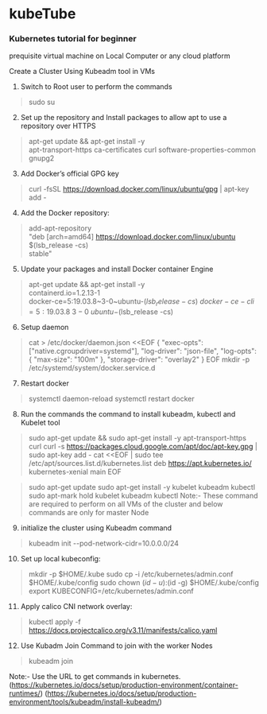 # kubeTube

### Kubernetes tutorial for beginner

prequisite
virtual machine on Local Computer or any cloud platform



Create a Cluster Using Kubeadm tool in VMs
1.	Switch to Root user to perform the commands 
>sudo su

2.	Set up the repository and Install packages to allow apt to use a repository over HTTPS
>apt-get update && apt-get install -y \
apt-transport-https ca-certificates curl software-properties-common gnupg2

3.	Add Docker’s official GPG key
> curl -fsSL https://download.docker.com/linux/ubuntu/gpg | apt-key add -

4.	Add the Docker repository:
>add-apt-repository \
"deb [arch=amd64] https://download.docker.com/linux/ubuntu \
$(lsb_release -cs) \
stable"

5.	Update your packages and install Docker container Engine
>apt-get update && apt-get install -y \
containerd.io=1.2.13-1 \
docker-ce=5:19.03.8~3-0~ubuntu-$(lsb_release -cs) \
docker-ce-cli=5:19.03.8~3-0~ubuntu-$(lsb_release -cs)

6.	Setup daemon
>cat > /etc/docker/daemon.json <<EOF
{
"exec-opts": ["native.cgroupdriver=systemd"],
"log-driver": "json-file",
"log-opts": {
"max-size": "100m"
},
"storage-driver": "overlay2"
}
EOF
>mkdir -p /etc/systemd/system/docker.service.d
7.	Restart docker
>systemctl daemon-reload
>systemctl restart docker
8.	Run the commands the command to install kubeadm, kubectl and Kubelet tool
>sudo apt-get update && sudo apt-get install -y apt-transport-https curl
curl -s https://packages.cloud.google.com/apt/doc/apt-key.gpg | sudo apt-key add -
cat <<EOF | sudo tee /etc/apt/sources.list.d/kubernetes.list
deb https://apt.kubernetes.io/ kubernetes-xenial main
EOF

>sudo apt-get update
>sudo apt-get install -y kubelet kubeadm kubectl
>sudo apt-mark hold kubelet kubeadm kubectl
Note:- These command are required to perform on all VMs of the cluster and below commands are only for master Node
9.	initialize the cluster using Kubeadm command 
>kubeadm init --pod-network-cidr=10.0.0.0/24

10.	Set up local kubeconfig:
>mkdir -p $HOME/.kube
>sudo cp -i /etc/kubernetes/admin.conf $HOME/.kube/config
>sudo chown $(id -u):$(id -g) $HOME/.kube/config
>export KUBECONFIG=/etc/kubernetes/admin.conf

11.	Apply calico CNI network overlay:
>kubectl apply -f https://docs.projectcalico.org/v3.11/manifests/calico.yaml

12.	Use Kubadm Join Command to join with the worker Nodes
>kubeadm join <your unique string from the kubeadm init command>

Note:- Use the URL to get commands in kubernetes.
(https://kubernetes.io/docs/setup/production-environment/container-runtimes/)
(https://kubernetes.io/docs/setup/production-environment/tools/kubeadm/install-kubeadm/)
